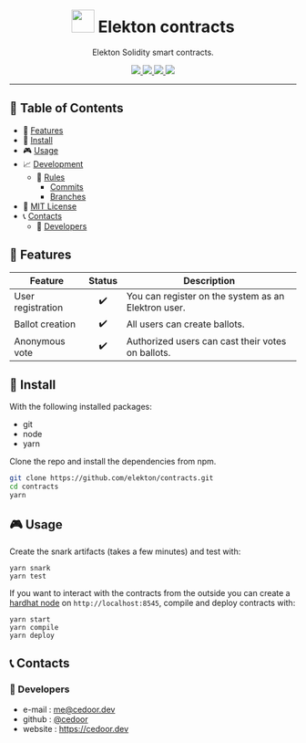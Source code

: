 <p align="center">
    <h1 align="center">
        <img width="40" src="https://github.com/elekton/dapp/raw/master/assets/images/icon.png">
        Elekton contracts
    </h1>
    <p align="center">Elekton Solidity smart contracts.</p>
</p>
    
<p align="center">
    <a href="https://github.com/elekton" target="_blank">
        <img src="https://img.shields.io/badge/project-Elekton-blue.svg?style=flat-square">
    </a>
    <a href="https://github.com/elekton/contracts/blob/master/LICENSE" target="_blank">
        <img src="https://img.shields.io/github/license/elekton/contracts.svg?style=flat-square">
    </a>
    <a href="https://david-dm.org/elekton/contracts" target="_blank">
        <img src="https://img.shields.io/david/elekton/contracts.svg?style=flat-square">
    </a>
    <a href="https://david-dm.org/elekton/contracts?type=dev" target="_blank">
        <img src="https://img.shields.io/david/dev/elekton/contracts.svg?style=flat-square">
    </a>
</p>

___

## :paperclip: Table of Contents
- :rocket: [Features](#rocket-features)
- :hammer: [Install](#hammer-install)
- :video_game: [Usage](#video_game-usage)
- :chart_with_upwards_trend: [Development](#chart_with_upwards_trend-development)
  - :scroll: [Rules](#scroll-rules)
    - [Commits](https://github.com/cedoor/cedoor/tree/main/git#commits-rules)
    - [Branches](https://github.com/cedoor/cedoor/tree/main/git#branch-rules)
- :page_facing_up: [MIT License](https://github.com/elekton/contracts/blob/master/LICENSE)
- :telephone_receiver: [Contacts](#telephone_receiver-contacts)
  - :boy: [Developers](#boy-developers)

## :rocket: Features

| Feature | Status | Description |
|---------|:------:|-------------|
| User registration | :heavy_check_mark: | You can register on the system as an Elektron user. |
| Ballot creation | :heavy_check_mark: | All users can create ballots. |
| Anonymous vote | :heavy_check_mark: | Authorized users can cast their votes on ballots. |

## :hammer: Install

With the following installed packages:
- git
- node
- yarn

Clone the repo and install the dependencies from npm.

```bash
git clone https://github.com/elekton/contracts.git
cd contracts
yarn
```

## :video_game: Usage

Create the snark artifacts (takes a few minutes) and test with:

```
yarn snark 
yarn test
```

If you want to interact with the contracts from the outside you can create a [hardhat node](https://hardhat.org/hardhat-network/)
on `http://localhost:8545`, compile and deploy contracts with:

```
yarn start
yarn compile
yarn deploy
```

## :telephone_receiver: Contacts
### :boy: Developers
* e-mail : me@cedoor.dev
* github : [@cedoor](https://github.com/cedoor)
* website : https://cedoor.dev
